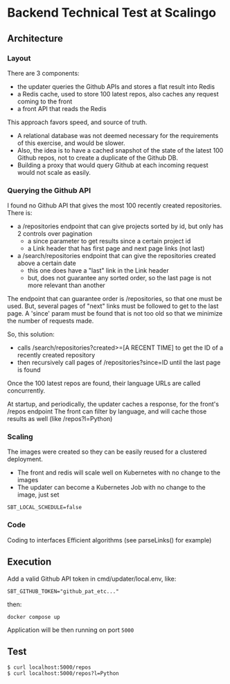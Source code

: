 # Backend Technical Test at Scalingo

## Architecture
### Layout
There are 3 components:
* the updater queries the Github APIs and stores a flat result into Redis
* a Redis cache, used to store 100 latest repos, also caches any request coming to the front
* a front API that reads the Redis

This approach favors speed, and source of truth.
* A relational database was not deemed necessary for the requirements of this exercise, and would be slower.
* Also, the idea is to have a cached snapshot of the state of the latest 100 Github repos, not to create a duplicate of the Github DB. 
* Building a proxy that would query Github at each incoming request would not scale as easily.

### Querying the Github API
I found no Github API that gives the most 100 recently created repositories. There is:
* a /repositories endpoint that can give projects sorted by id, but only has 2 controls over pagination
    * a since parameter to get results since a certain project id
    * a Link header that has first page and next page links (not last)
* a /search/repositories endpoint that can give the repositories created above a certain date
    * this one does have a "last" link in the Link header
    * but, does not guarantee any sorted order, so the last page is not more relevant than another

The endpoint that can guarantee order is /repositories, so that one must be used. But, several pages of "next" links must be followed to get to the last page. A 'since' param must be found that is not too old so that we minimize the number of requests made.

So, this solution:
- calls /search/repositories?created>=[A RECENT TIME] to get the ID of a recently created repository
- then recursively call pages of /repositories?since=ID until the last page is found

Once the 100 latest repos are found, their language URLs are called concurrently.

At startup, and periodically, the updater caches a response, for the front's /repos endpoint
The front can filter by language, and will cache those results as well (like /repos?l=Python)

### Scaling
The images were created so they can be easily reused for a clustered deployment.
- The front and redis will scale well on Kubernetes with no change to the images
- The updater can become a Kubernetes Job with no change to the image, just set 
```
SBT_LOCAL_SCHEDULE=false
```

### Code
Coding to interfaces
Efficient algorithms (see parseLinks() for example)

## Execution

Add a valid Github API token in cmd/updater/local.env, like:
```
SBT_GITHUB_TOKEN="github_pat_etc..."
```
then:
```
docker compose up
```
Application will be then running on port `5000`

## Test

```
$ curl localhost:5000/repos
$ curl localhost:5000/repos?l=Python
```
